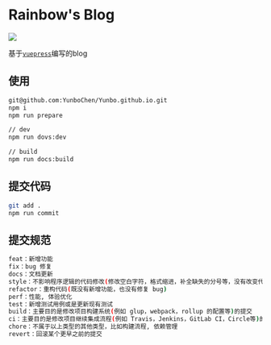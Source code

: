 # Rainbow's Blog
[![](https://img.shields.io/badge/vuepress-v1.8.2-brightgreen)]([linkUrl](https://github.com/vuejs/vuepress))

基于[`vuepress`](https://github.com/vuejs/vuepress)编写的blog

## 使用
```bash
git@github.com:YunboChen/Yunbo.github.io.git
npm i
npm run prepare

// dev
npm run dovs:dev

// build
npm run docs:build
```

## 提交代码
```bash
git add .
npm run commit
```
## 提交规范
``` bash
feat：新增功能
fix：bug 修复
docs：文档更新
style：不影响程序逻辑的代码修改(修改空白字符，格式缩进，补全缺失的分号等，没有改变代码逻辑)
refactor：重构代码(既没有新增功能，也没有修复 bug)
perf：性能, 体验优化
test：新增测试用例或是更新现有测试
build：主要目的是修改项目构建系统(例如 glup，webpack，rollup 的配置等)的提交
ci：主要目的是修改项目继续集成流程(例如 Travis，Jenkins，GitLab CI，Circle等)的提交
chore：不属于以上类型的其他类型，比如构建流程, 依赖管理
revert：回滚某个更早之前的提交
```
